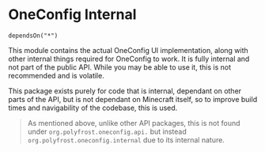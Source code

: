 # OneConfig Internal

`dependsOn("*")`

This module contains the actual OneConfig UI implementation, along with other internal things required for OneConfig to work. It is fully internal and not part of the public API. While you may be able to use it, this is not recommended and is volatile.

This package exists purely for code that is internal, dependant on other parts of the API, but is not 
dependant on Minecraft itself, so to improve build times and navigability of the codebase, this is used.
> As mentioned above, unlike other API packages, this is not found under `org.polyfrost.oneconfig.api.` but instead `org.polyfrost.oneconfig.internal` due to its internal nature.